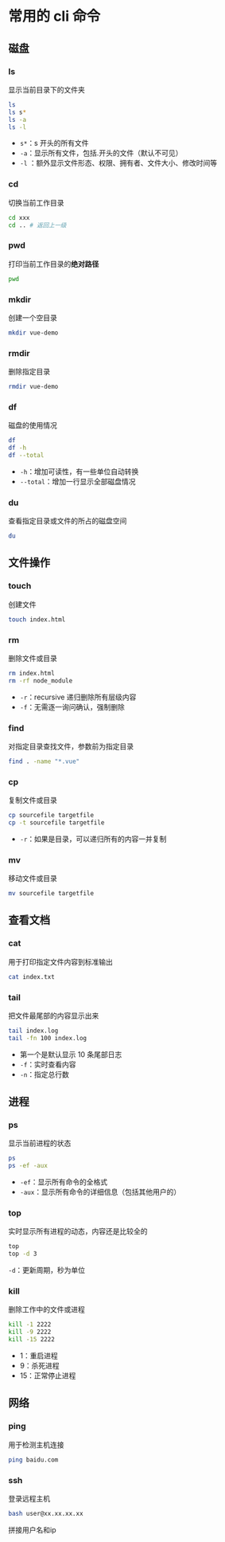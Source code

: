 # 常用的 cli 命令

## 磁盘

### ls

显示当前目录下的文件夹

```bash
ls
ls s*
ls -a
ls -l
```

- `s*`：s 开头的所有文件
- `-a`：显示所有文件，包括.开头的文件（默认不可见）
- `-l` ：额外显示文件形态、权限、拥有者、文件大小、修改时间等

### cd

切换当前工作目录

```bash
cd xxx
cd .. # 返回上一级
```

### pwd

打印当前工作目录的**绝对路径**

```bash
pwd
```

### mkdir

创建一个空目录

```bash
mkdir vue-demo
```

### rmdir

删除指定目录

```bash
rmdir vue-demo
```

### df

磁盘的使用情况

```bash
df
df -h
df --total
```

- `-h`：增加可读性，有一些单位自动转换
- `--total`：增加一行显示全部磁盘情况

### du

查看指定目录或文件的所占的磁盘空间

```bash
du
```

## 文件操作

### touch

创建文件

```bash
touch index.html
```

### rm

删除文件或目录

```bash
rm index.html
rm -rf node_module
```

- `-r`：recursive 递归删除所有层级内容
- `-f`：无需逐一询问确认，强制删除

### find

对指定目录查找文件，参数前为指定目录

```bash
find . -name "*.vue"
```

### cp

复制文件或目录

```bash
cp sourcefile targetfile
cp -t sourcefile targetfile
```

- `-r`：如果是目录，可以递归所有的内容一并复制

### mv

移动文件或目录

```bash
mv sourcefile targetfile
```

## 查看文档

### cat

用于打印指定文件内容到标准输出

```bash
cat index.txt
```

### tail

把文件最尾部的内容显示出来

```bash
tail index.log
tail -fn 100 index.log
```

- 第一个是默认显示 10 条尾部日志
- `-f`：实时查看内容
- `-n`：指定总行数

## 进程

### ps

显示当前进程的状态

```bash
ps
ps -ef -aux
```

- `-ef`：显示所有命令的全格式
- `-aux`：显示所有命令的详细信息（包括其他用户的）

### top

实时显示所有进程的动态，内容还是比较全的

```bash
top
top -d 3
```

`-d`：更新周期，秒为单位

### kill

删除工作中的文件或进程

```bash
kill -1 2222
kill -9 2222
kill -15 2222
```

- 1：重启进程
- 9：杀死进程
- 15：正常停止进程

## 网络

### ping

用于检测主机连接

```bash
ping baidu.com
```

### ssh

登录远程主机

```bash
bash user@xx.xx.xx.xx
```

拼接用户名和ip
